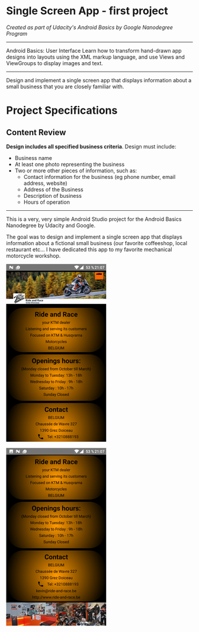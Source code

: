 
# Single Screen App - first project


*Created as part of Udacity's Android Basics by Google Nanodegree Program*
____________

Android Basics: User Interface
Learn how to transform hand-drawn app designs into layouts using the XML markup language, and use Views and ViewGroups to display images and text.
____________

Design and implement a single screen app that displays information about a small business that you are closely familiar with.

# Project Specifications

## Content Review

**Design includes all specified business criteria**. Design must include:

* Business name
* At least one photo representing the business
* Two or more other pieces of information, such as:
  * Contact information for the business (eg phone number, email address, website)
  * Address of the Business
  * Description of business
  * Hours of operation
____________

This is a very, very simple Android Studio project for the Android Basics Nanodegree by Udacity and Google.

The goal was to design and implement a single screen app that displays information about a fictional small business (our favorite coffeeshop, local restaurant etc... I have dedicated this app to my favorite mechanical motorcycle workshop.


![Alt Text](https://github.com/fragargon/BuzzinessCard/raw/master/buzzinessCard_1.png)

![Alt Text](https://github.com/fragargon/BuzzinessCard/raw/master/buzzinessCard_2.png)
